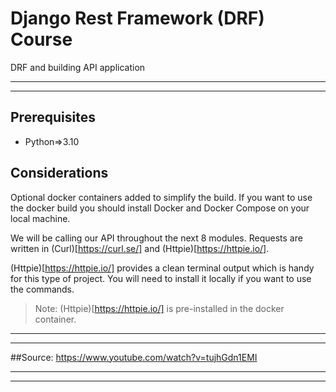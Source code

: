 # Django Rest Framework (DRF) Course
DRF and building API application
***
***

## Prerequisites
- Python=>3.10

## Considerations
Optional docker containers added to simplify the build. 
If you want to use the docker build you should install Docker and Docker Compose on your local machine.

We will be calling our API throughout the next 8 modules. Requests are written in (Curl)[https://curl.se/] and (Httpie)[https://httpie.io/]. 

(Httpie)[https://httpie.io/] provides a clean terminal output which is handy for this type of project. You will need to install it locally if you want to use the commands.
>Note: (Httpie)[https://httpie.io/] is pre-installed in the docker container.
***
***
##Source:
https://www.youtube.com/watch?v=tujhGdn1EMI
***
***
